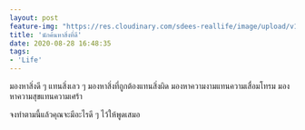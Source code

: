 ```yaml
---
layout: post
feature-img: "https://res.cloudinary.com/sdees-reallife/image/upload/v1555658919/sample_feature_img.png"
title: 'นักค้นหาสิ่งที่ดี'
date: 2020-08-28 16:48:35
tags:
- 'Life'
---
```

มองหาสิ่งดี ๆ แทนสิ่งเลว ๆ มองหาสิ่งที่ถูกต้องแทนสิ่งผิด มองหาความงามแทนความเสื่อมโทรม มองหาความสุขแทนความเศร้า

<i class="fa fa-child" style="color:plum"></i>

จงทำตามนี้แล้วคุณจะมีอะไรดี ๆ ไว้ให้พูดเสมอ
